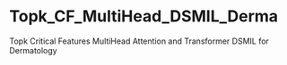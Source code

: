 # Topk_CF_MultiHead_DSMIL_Derma
Topk Critical Features MultiHead Attention and Transformer DSMIL for Dermatology
